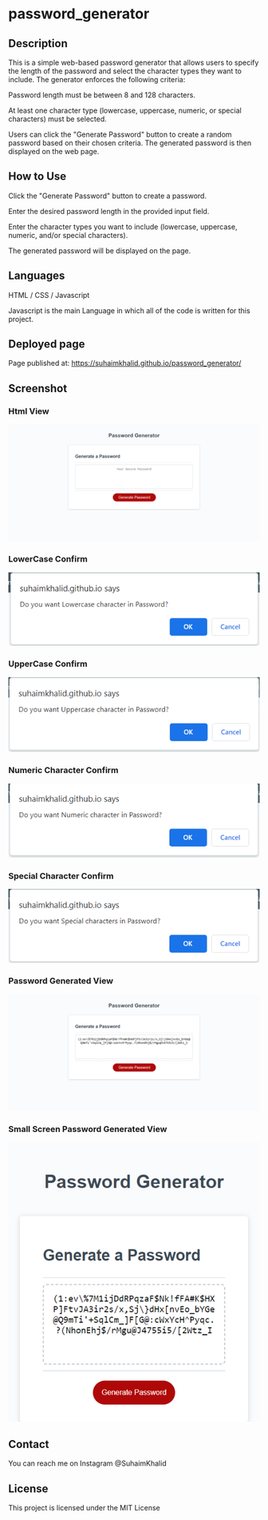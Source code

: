 # password_generator

## Description

This is a simple web-based password generator that allows users to specify the length of the password and select the character types they want to include. The generator enforces the following criteria:

Password length must be between 8 and 128 characters.

At least one character type (lowercase, uppercase, numeric, or special characters) must be selected.

Users can click the "Generate Password" button to create a random password based on their chosen criteria. The generated password is then displayed on the web page.

## How to Use

Click the "Generate Password" button to create a password.

Enter the desired password length in the provided input field.

Enter the character types you want to include (lowercase, uppercase, numeric, and/or special characters).

The generated password will be displayed on the page.


## Languages 

HTML / CSS / Javascript

Javascript is the main Language in which all of the code is written for this project.

## Deployed page

Page published at: https://suhaimkhalid.github.io/password_generator/

## Screenshot

### Html View
![Html View](/Assets/Images/Html.png)
### LowerCase Confirm
![LowerCase Confirm](/Assets/Images/LowerCase.PNG)
### UpperCase Confirm
![UpperCase Confirm](/Assets/Images/Uppercase.PNG)
### Numeric Character Confirm
![Numeric Character Confirm](/Assets/Images/Numeric.PNG)
### Special Character Confirm
![Special Character Confirm](/Assets/Images/Special.PNG)
### Password Generated View
![Password Generated View](/Assets/Images/Password.png)
### Small Screen Password Generated View
![Small Screen Password Generated View](/Assets/Images/small%20Password.png)


## Contact

You can reach me on Instagram @SuhaimKhalid

## License

This project is licensed under the MIT License